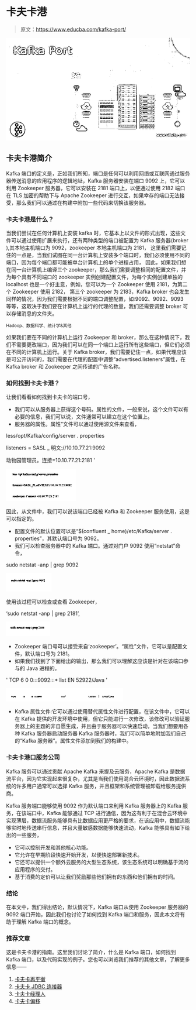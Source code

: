 # 卡夫卡港

> 原文：<https://www.educba.com/kafka-port/>

![Kafka Port](img/f702927a6f8097360792cb07f6611d2a.png)



## 卡夫卡港简介

Kafka 端口的定义是，正如我们所知，端口是任何可以利用网络或互联网通过服务器传送消息的应用程序的逻辑地址，Kafka 服务器安装在端口 9092 上，它可以利用 Zookeeper 服务器，它可以安装在 2181 端口上，以便通过使用 2182 端口在 TLS 加密的帮助下与 Apache Zookeeper 进行交互，如果幸存的端口无法接受，那么我们可以通过在构建中附加一些代码来切换该服务器。

### 卡夫卡港是什么？

当我们尝试在任何计算机上安装 kafka 时，它基本上以文件的形式出现，这些文件可以通过使用扩展来执行，还有两种类型的端口被配置为 Kafka 服务器(broker ),其本地主机端口为 9092，zookeeper 本地主机端口为 2181， 这里我们需要记住的一点是，当我们试图在同一台计算机上安装多个端口时，我们必须使用不同的端口，因为每个端口都可能被单台计算机上的单个进程占用， 因此，如果我们想在同一台计算机上编译三个 zookeeper，那么我们需要调整相同的配置文件，并为每个具有不同端口的 zookeeper 实例创建配置文件，为每个实例创建单独的 localhost 也是一个好主意，例如，您可以为一个 Zookeeper 使用 2181，为第二个 Zookeeper 使用 2182， 第三个 zookeeper 为 2183，Kafka broker 也会发生同样的情况，因为我们需要根据不同的端口调整配置，如:9092、9092、9093 等等，这取决于我们要在计算机上运行的代理的数量，我们还需要调整 broker 可以存储消息的文件夹。

<small>Hadoop、数据科学、统计学&其他</small>

如果我们要在不同的计算机上运行 Zookeeper 和 broker，那么在这种情况下，我们不需要更改端口，因为我们可以在同一个端口上运行所有这些端口，但它们必须在不同的计算机上运行。关于 Kafka broker，我们需要记住一点，如果代理应该是可公开访问的，我们需要在代理的配置中调整“advertised.listeners”属性，在 Kafka broker 和 Zookeeper 之间传递的广告名称。

### 如何找到卡夫卡港？

让我们看看如何找到卡夫卡的端口号，

*   我们可以从服务器上获得这个号码。属性的文件，一般来说，这个文件可以有必要的信息，我们可以说，文件通常可以建立在这个位置上。
*   服务器的属性。属性”文件可以通过使用源文件来查看，

less/opt/Kafka/config/server . properties

listeners = SASL _ 明文://10.10.77.21:9092

动物园管理员。连接=10.10.77.21:2181 '

![hty](img/e0a48d0a4cc7bd7e5521726bf0f4c90b.png)



因此，从文件中，我们可以说该端口已经被 Kafka 和 Zookeeper 服务使用，这是可以指定的。

*   配置文件的默认位置可以是“$(confluent _ home)/etc/Kafka/server . properties”，其默认端口号为 9092。
*   我们可以检查服务器中的 Kafka 端口。通过对门户 9092 使用“netstat”命令，

sudo netstat -anp | grep 9092

![Kafka Port 2](img/335ef9326121e5f9f2aa08f6f9ef321c.png)



使用该过程可以检查或查看 Zookeeper，

‘sudo netstat -anp | grep 2181’,

![Kafka Port gtr](img/6b81107781c48950d27244fda93a8d44.png)



*   Zookeeper 端口号可以接受来自‘zookeeper’。“属性”文件，它可以是配置文件，默认端口号为 2181。
*   如果我们找到了下面给出的输出，那么我们可以理解这应该是针对在该端口参与的 Java 进程的，

' TCP 6 0 0:::9092:::* list EN 52922/Java '

![Kafka Port hgty](img/fb36376606a6757a79458b67ab0ea5b3.png)



*   Kafka 属性文件:它可以通过使用替代属性文件进行配置，在该文件中，它可以在 Kafka 提供的开发环境中使用，但它只能进行一次修改，该修改可以验证服务器上的主题的非自愿生成，并且由于服务器可以快速启动，当我们想要用各种 Kafka 服务器启动服务器 Kafka 服务器时，我们可以简单地附加我们自己的“Kafka 服务器”。属性文件添加到我们的构建中。

### 卡夫卡港口服务公司

Kafka 服务可以通过贡献 Apache Kafka 来提及云服务，Apache Kafka 是数据流平台，因为它实现起来很复杂，尤其是当我们使用混合云环境时，因此数据流系统的许多用户通常可以选择 Kafka 服务，并且框架和系统管理被卸载给服务提供商。

Kafka 服务端口能够使用 9092 作为默认端口来利用 Kafka 服务器上的 Kafka 服务，在该端口中，Kafka 能够通过 TCP 进行通信，因为这有利于在混合云环境中实现薄层，数据流服务能够具有比数据应用更严格的要求，在该应用中，数据流能够实时地传送串行信息，并且大量敏感数据能够快速流动，Kafka 能够具有如下给出的一些服务，

*   它可以控制开发和其他核心功能。
*   它允许在早期阶段快速开始开发，以便快速部署新技术。
*   它还可以提供一个额外云服务的大型生态系统，该生态系统可以明确基于流的应用程序的交付。
*   基于消费的定价可以让我们奖励那些他们拥有的东西和他们拥有的时间。

### 结论

在本文中，我们得出结论，默认情况下，Kafka 端口从使用 Zookeeper 服务器的 9092 端口开始，因此我们也讨论了如何找到 Kafka 端口和服务，因此本文将有助于理解 Kafka 端口的概念。

### 推荐文章

这是卡夫卡港的指南。这里我们讨论了简介，什么是 Kafka 端口，如何找到 Kafka 端口，以及代码实现的例子。您也可以浏览我们推荐的其他文章，了解更多信息——

1.  [卡夫卡再平衡](https://www.educba.com/kafka-rebalance/)
2.  [卡夫卡 JDBC 连接器](https://www.educba.com/kafka-jdbc-connector/)
3.  [卡夫卡经理人](https://www.educba.com/kafka-manager/)
4.  [卡夫卡偏移](https://www.educba.com/kafka-offset/)






